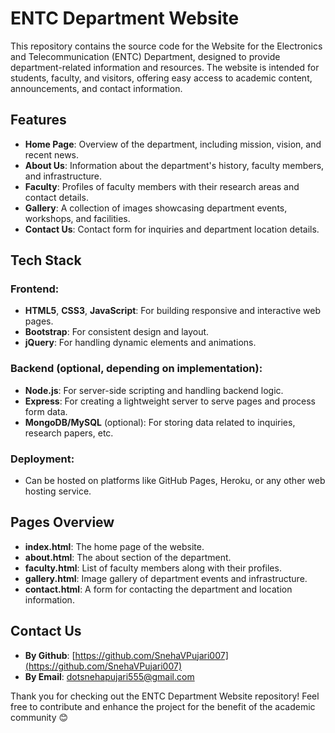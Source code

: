 # ENTC Department Website

This repository contains the source code for the Website for the Electronics and Telecommunication (ENTC) Department, designed to provide department-related information and resources. The website is intended for students, faculty, and visitors, offering easy access to academic content, announcements, and contact information.

## Features
- **Home Page**: Overview of the department, including mission, vision, and recent news.
- **About Us**: Information about the department's history, faculty members, and infrastructure.
- **Faculty**: Profiles of faculty members with their research areas and contact details.
- **Gallery**: A collection of images showcasing department events, workshops, and facilities.
- **Contact Us**: Contact form for inquiries and department location details.

## Tech Stack

### Frontend:
- **HTML5**, **CSS3**, **JavaScript**: For building responsive and interactive web pages.
- **Bootstrap**: For consistent design and layout.
- **jQuery**: For handling dynamic elements and animations.

### Backend (optional, depending on implementation):
- **Node.js**: For server-side scripting and handling backend logic.
- **Express**: For creating a lightweight server to serve pages and process form data.
- **MongoDB/MySQL** (optional): For storing data related to inquiries, research papers, etc.

### Deployment:
- Can be hosted on platforms like GitHub Pages, Heroku, or any other web hosting service.

## Pages Overview
- **index.html**: The home page of the website.
- **about.html**: The about section of the department.
- **faculty.html**: List of faculty members along with their profiles.
- **gallery.html**: Image gallery of department events and infrastructure.
- **contact.html**: A form for contacting the department and location information.

## Contact Us
- **By Github**: [https://github.com/SnehaVPujari007](https://github.com/SnehaVPujari007)
- **By Email**: [dotsnehapujari555@gmail.com](mailto:dotsnehapujari555@gmail.com)

Thank you for checking out the ENTC Department Website repository! Feel free to contribute and enhance the project for the benefit of the academic community 😊









